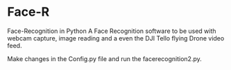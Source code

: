 # Face-R 
Face-Recognition in Python
A Face Recognition software to be used with webcam capture, image reading and a even the DJI Tello flying Drone video feed.

Make changes in the Config.py file and run the facerecognition2.py. 

